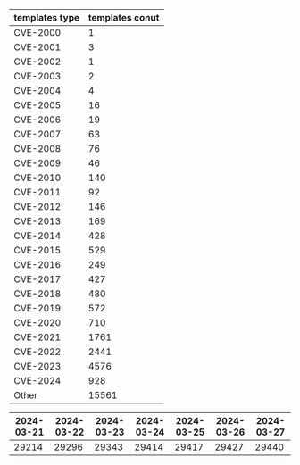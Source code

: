 | templates type | templates conut | 
| --- | --- | 
| CVE-2000 | 1 |
| CVE-2001 | 3 |
| CVE-2002 | 1 |
| CVE-2003 | 2 |
| CVE-2004 | 4 |
| CVE-2005 | 16 |
| CVE-2006 | 19 |
| CVE-2007 | 63 |
| CVE-2008 | 76 |
| CVE-2009 | 46 |
| CVE-2010 | 140 |
| CVE-2011 | 92 |
| CVE-2012 | 146 |
| CVE-2013 | 169 |
| CVE-2014 | 428 |
| CVE-2015 | 529 |
| CVE-2016 | 249 |
| CVE-2017 | 427 |
| CVE-2018 | 480 |
| CVE-2019 | 572 |
| CVE-2020 | 710 |
| CVE-2021 | 1761 |
| CVE-2022 | 2441 |
| CVE-2023 | 4576 |
| CVE-2024 | 928 |
| Other | 15561 |


|2024-03-21 | 2024-03-22 | 2024-03-23 | 2024-03-24 | 2024-03-25 | 2024-03-26 | 2024-03-27|
|--- | ------ | ------ | ------ | ------ | ------ | ---|
|29214 | 29296 | 29343 | 29414 | 29417 | 29427 | 29440|
